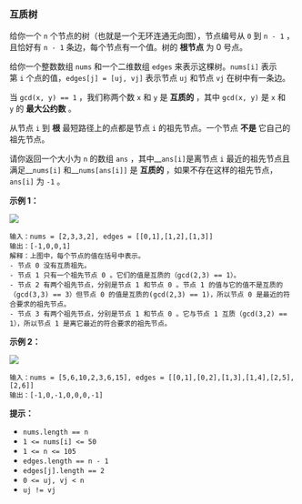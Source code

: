 ### 互质树 ###
给你一个 `n` 个节点的树（也就是一个无环连通无向图），节点编号从 `0` 到 `n - 1` ，且恰好有 `n - 1` 条边，每个节点有一个值。树的 **根节点** 为 0 号点。

给你一个整数数组 `nums` 和一个二维数组 `edges` 来表示这棵树。`nums[i]` 表示第 `i` 个点的值，`edges[j] = [uj, vj]` 表示节点 `uj` 和节点 `vj` 在树中有一条边。

当 `gcd(x, y) == 1` ，我们称两个数 `x` 和 `y` 是 **互质的** ，其中 `gcd(x, y)` 是 `x` 和 `y` 的 **最大公约数** 。

从节点 `i` 到 **根** 最短路径上的点都是节点 `i` 的祖先节点。一个节点 **不是** 它自己的祖先节点。

请你返回一个大小为 `n` 的数组 `ans` ，其中__`ans[i]`是离节点 `i` 最近的祖先节点且满足__`nums[i]` 和__`nums[ans[i]]` 是 **互质的** ，如果不存在这样的祖先节点，`ans[i]` 为 `-1` 。



**示例 1：**

**![](https://assets.leetcode-cn.com/aliyun-lc-upload/uploads/2021/02/20/untitled-diagram.png)**

```
输入：nums = [2,3,3,2], edges = [[0,1],[1,2],[1,3]]
输出：[-1,0,0,1]
解释：上图中，每个节点的值在括号中表示。
- 节点 0 没有互质祖先。
- 节点 1 只有一个祖先节点 0 。它们的值是互质的（gcd(2,3) == 1）。
- 节点 2 有两个祖先节点，分别是节点 1 和节点 0 。节点 1 的值与它的值不是互质的（gcd(3,3) == 3）但节点 0 的值是互质的(gcd(2,3) == 1)，所以节点 0 是最近的符合要求的祖先节点。
- 节点 3 有两个祖先节点，分别是节点 1 和节点 0 。它与节点 1 互质（gcd(3,2) == 1），所以节点 1 是离它最近的符合要求的祖先节点。
```

**示例 2：**

![](https://assets.leetcode-cn.com/aliyun-lc-upload/uploads/2021/02/20/untitled-diagram1.png)

```
输入：nums = [5,6,10,2,3,6,15], edges = [[0,1],[0,2],[1,3],[1,4],[2,5],[2,6]]
输出：[-1,0,-1,0,0,0,-1]
```



**提示：**

* `nums.length == n`
* `1 <= nums[i] <= 50`
* `1 <= n <= 105`
* `edges.length == n - 1`
* `edges[j].length == 2`
* `0 <= uj, vj < n`
* `uj != vj`

